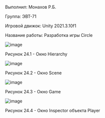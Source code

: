 Выполнил: Монахов Р.Б.

Группа: ЭВТ-71

Игровой движок: Unity 2021.3.10f1

Название работы: Разработка игры Circle

![image](https://user-images.githubusercontent.com/119486614/205433884-b97f64f5-363b-42ef-ac74-cf3c8823a533.png)

Рисунок 24.1 - Окно Hierarchy

![image](https://user-images.githubusercontent.com/119486614/205433903-843bcabe-1bf9-4aa3-9846-3eb91a787f8b.png)

Рисунок 24.2 - Окно Scene

![image](https://user-images.githubusercontent.com/119486614/205433911-c774343c-c7ef-4359-8be3-b0765190aca7.png)

Рисунок 24.3 - Окно Game

![image](https://user-images.githubusercontent.com/119486614/205433929-a103f9ce-138b-4f1c-803f-2b6797f43980.png)

Рисунок 24.4 - Окно Inspector объекта Player
